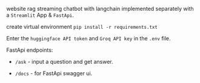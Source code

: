 website rag streaming chatbot with langchain implemented separately with a `Streamlit` App & `FastApi`.

create virtual environment 
``
pip install -r requirements.txt
``

Enter the `huggingface API token` and `Groq API key` in the `.env` file.

FastApi endpoints: 
- `/ask` - input a question and get answer.

- `/docs` - for FastApi swagger ui.
